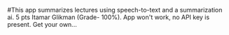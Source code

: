 #This app summarizes lectures using speech-to-text and a summarization ai.
5 pts Itamar Glikman (Grade- 100%). App won't work, no API key is present. Get your own...